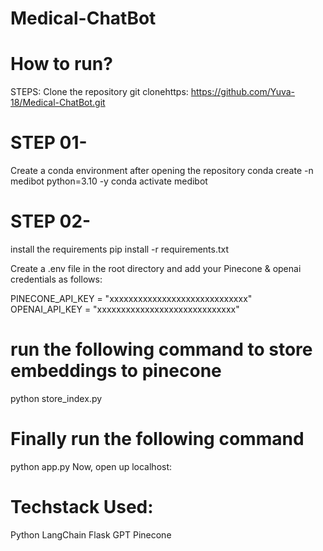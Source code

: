 # Medical-ChatBot

# How to run?

STEPS:
Clone the repository
git clonehttps: https://github.com/Yuva-18/Medical-ChatBot.git


# STEP 01- 
Create a conda environment after opening the repository
conda create -n medibot python=3.10 -y
conda activate medibot

# STEP 02- 
install the requirements
pip install -r requirements.txt

Create a .env file in the root directory and add your Pinecone & openai credentials as follows:

PINECONE_API_KEY = "xxxxxxxxxxxxxxxxxxxxxxxxxxxxx"
OPENAI_API_KEY = "xxxxxxxxxxxxxxxxxxxxxxxxxxxxx"

# run the following command to store embeddings to pinecone
python store_index.py

# Finally run the following command
python app.py
Now,
open up localhost:

# Techstack Used:
Python
LangChain
Flask
GPT
Pinecone
